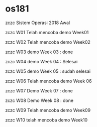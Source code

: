 # os181
zczc Sistem Operasi 2018 Awal

zczc W01 Telah mencoba demo Week01

zczc W02 Telah mencoba demo Week02

zczc W03 demo Week 03 : done

zczc W04 demo Week 04 : Selesai

zczc W05 demo Week 05 : sudah selesai

zczc W06 Telah mencoba demo Week 06

zczc W07 Demo Week 07 : done

zczc W08 Demo Week 08 : done

zczc W09 Telah mencoba demo Week09

zczc W10 telah mencoba demo Week10
